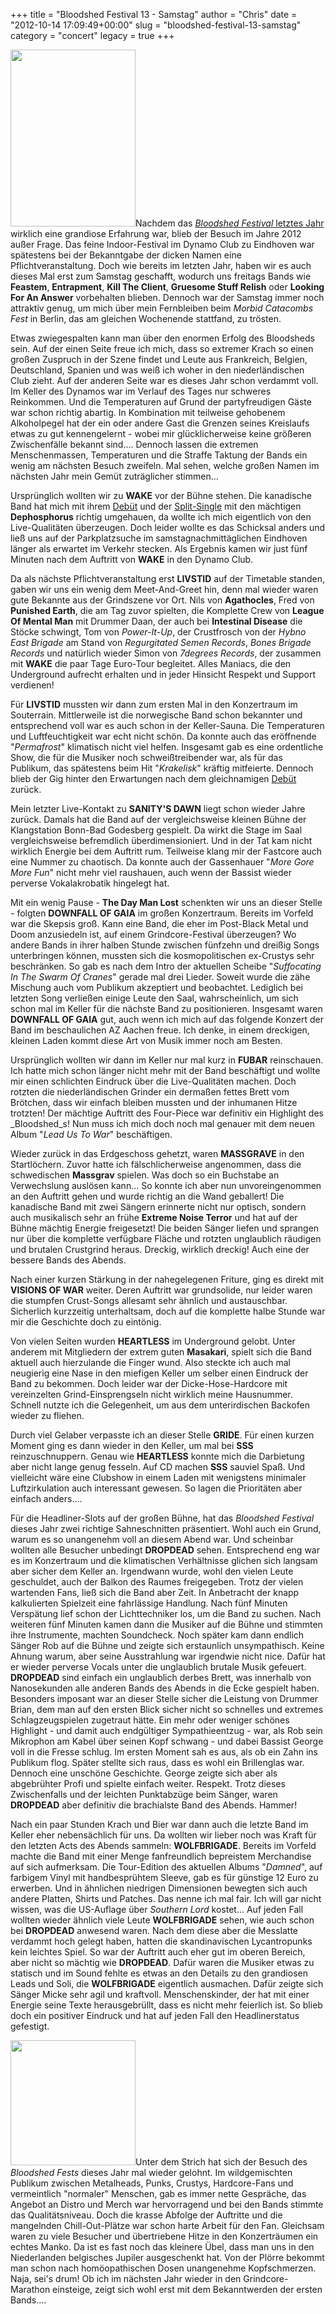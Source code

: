 +++
title = "Bloodshed Festival 13 - Samstag"
author = "Chris"
date = "2012-10-14 17:09:49+00:00"
slug = "bloodshed-festival-13-samstag"
category = "concert"
legacy = true
+++

<img src="images//2012/10/2012-Bloodshed.jpg" alt="" title="2012 - Bloodshed" width="200" height="283" class="alignright size-full wp-image-9152 coverImg" />Nachdem das <a href="http://necroslaughter.de/2011/10/bloodshed-fest-12/" title="Bloodshed Fest 12">_Bloodshed Festival_ letztes Jahr</a> wirklich eine grandiose Erfahrung war, blieb der Besuch im Jahre 2012 außer Frage. Das feine Indoor-Festival im Dynamo Club zu Eindhoven war spätestens bei der Bekanntgabe der dicken Namen eine Pflichtveranstaltung. Doch wie bereits im letzten Jahr, haben wir es auch dieses Mal erst zum Samstag geschafft, wodurch uns freitags Bands wie **Feastem**, **Entrapment**, **Kill The Client**, **Gruesome Stuff Relish** oder **Looking For An Answer** vorbehalten blieben. Dennoch war der Samstag immer noch attraktiv genug, um mich über mein Fernbleiben beim _Morbid Catacombs Fest_ in Berlin, das am gleichen Wochenende stattfand, zu trösten.

Etwas zwiegespalten kann man über den enormen Erfolg des Bloodsheds sein. Auf der einen Seite freue ich mich, dass so extremer Krach so einen großen Zuspruch in der Szene findet und Leute aus Frankreich, Belgien, Deutschland, Spanien und was weiß ich woher in den niederländischen Club zieht. Auf der anderen Seite war es dieses Jahr schon verdammt voll. Im Keller des Dynamos war im Verlauf des Tages nur schweres Reinkommen. Und die Temperaturen auf Grund der partyfreudigen Gäste war schon richtig abartig.  In Kombination mit teilweise gehobenem Alkoholpegel hat der ein oder andere Gast die Grenzen seines Kreislaufs etwas zu gut kennengelernt - wobei mir glücklicherweise keine größeren Zwischenfälle bekannt sind.... Dennoch lassen die extremen Menschenmassen, Temperaturen und die Straffe Taktung der Bands ein wenig am nächsten Besuch zweifeln. Mal sehen, welche großen Namen im nächsten Jahr mein Gemüt zuträglicher stimmen...

Ursprünglich wollten wir zu **WAKE** vor der Bühne stehen. Die kanadische Band hat mich mit ihrem <a href="http://necroslaughter.de/2012/04/wake-leeches/" title="Wake – Leeches">Debüt</a> und der <a href="http://necroslaughter.de/2012/05/dephosphorus-wake-split-7/" title="Dephosphorus / Wake – Split 7″">Split-Single</a> mit den mächtigen **Dephosphorus** richtig umgehauen, da wollte ich mich eigentlich von den Live-Qualitäten überzeugen. Doch leider wollte es das Schicksal anders und ließ uns auf der Parkplatzsuche im samstagnachmittäglichen Eindhoven länger als erwartet im Verkehr stecken. Als Ergebnis kamen wir just fünf Minuten nach dem Auftritt von **WAKE** in den Dynamo Club. 

Da als nächste Pflichtveranstaltung erst **LIVSTID** auf der Timetable standen, gaben wir uns ein wenig dem Meet-And-Greet hin, denn mal wieder waren gute Bekannte aus der Grindszene vor Ort. Nils von **Agathocles**, Fred von **Punished Earth**, die am Tag zuvor spielten, die Komplette Crew von **League Of Mental Man** mit Drummer Daan, der auch bei **Intestinal Disease** die Stöcke schwingt, Tom von _Power-It-Up_, der Crustfrosch von der _Hybno East Brigade_ am Stand von _Regurgitated Semen Records_, _Bones Brigade Records_ und natürlich wieder Simon von _7degrees Records_, der zusammen mit **WAKE** die paar Tage Euro-Tour begleitet. Alles Maniacs, die den Underground aufrecht erhalten und in jeder Hinsicht Respekt und Support verdienen!

Für **LIVSTID** mussten wir dann zum ersten Mal in den Konzertraum im Souterrain. Mittlerweile ist die norwegische Band schon bekannter und entsprechend voll war es auch schon in der Keller-Sauna. Die Temperaturen und Luftfeuchtigkeit war echt nicht schön. Da konnte auch das eröffnende "_Permafrost_" klimatisch nicht viel helfen. Insgesamt gab es eine ordentliche Show, die für die Musiker noch schweißtreibender war, als für das Publikum, das spätestens beim Hit "_Krakelisk_" kräftig mitfeierte. Dennoch blieb der Gig hinter den Erwartungen nach dem gleichnamigen <a href="http://necroslaughter.de/2011/11/livstid-livstid/" title="Livstid – Livstid">Debüt</a> zurück.

Mein letzter Live-Kontakt zu **SANITY'S DAWN** liegt schon wieder Jahre zurück. Damals hat die Band auf der vergleichsweise kleinen Bühne der Klangstation Bonn-Bad Godesberg gespielt. Da wirkt die Stage im Saal vergleichsweise befremdlich überdimensioniert. Und in der Tat kam nicht wirklich Energie bei dem Auftritt rum. Teilweise klang mir der Fastcore auch eine Nummer zu chaotisch. Da konnte auch der Gassenhauer "_More Gore More Fun_" nicht mehr viel raushauen, auch wenn der Bassist wieder perverse Vokalakrobatik hingelegt hat.

Mit ein wenig Pause - **The Day Man Lost** schenkten wir uns an dieser Stelle - folgten **DOWNFALL OF GAIA** im großen Konzertraum. Bereits im Vorfeld war die Skepsis groß. Kann eine Band, die eher im Post-Black Metal und Doom anzusiedeln ist, auf einem Grindcore-Festival überzeugen? Wo andere Bands in ihrer halben Stunde zwischen fünfzehn und dreißig Songs unterbringen können, mussten sich die kosmopolitischen ex-Crustys sehr beschränken. So gab es nach dem Intro der aktuellen Scheibe "_Suffocating In The Swarm Of Cranes_" gerade mal drei Lieder. Soweit wurde die zähe Mischung auch vom Publikum akzeptiert und beobachtet. Lediglich bei letzten Song verließen einige Leute den Saal, wahrscheinlich, um sich schon mal im Keller für die nächste Band zu positionieren. Insgesamt waren **DOWNFALL OF GAIA** gut, auch wenn ich mich auf das folgende Konzert der Band im beschaulichen AZ Aachen freue. Ich denke, in einem dreckigen, kleinen Laden kommt diese Art von Musik immer noch am Besten.

Ursprünglich wollten wir dann im Keller nur mal kurz in **FUBAR** reinschauen. Ich hatte mich schon länger nicht mehr mit der Band beschäftigt und wollte mir einen schlichten Eindruck über die Live-Qualitäten machen. Doch rotzten die niederländischen Grinder ein dermaßen fettes Brett vom Brötchen, dass wir einfach bleiben mussten und der inhumanen Hitze trotzten! Der mächtige Auftritt des Four-Piece war definitiv ein Highlight des _Bloodshed_s! Nun muss ich mich doch noch mal genauer mit dem neuen Album "_Lead Us To War_" beschäftigen.

Wieder zurück in das Erdgeschoss gehetzt, waren **MASSGRAVE** in den Startlöchern. Zuvor hatte ich fälschlicherweise angenommen, dass die schwedischen **Massgrav** spielen. Was doch so ein Buchstabe an Verwechslung auslösen kann... So konnte ich aber nun unvoreingenommen an den Auftritt gehen und wurde richtig an die Wand geballert! Die kanadische Band mit zwei Sängern erinnerte nicht nur optisch, sondern auch musikalisch sehr an frühe **Extreme Noise Terror** und hat auf der Bühne mächtig Energie freigesetzt! Die beiden Sänger liefen und sprangen nur über die komplette verfügbare Fläche und rotzten unglaublich räudigen und brutalen Crustgrind heraus. Dreckig, wirklich dreckig! Auch eine der bessere Bands des Abends.

Nach einer kurzen Stärkung in der nahegelegenen Friture, ging es direkt mit **VISIONS OF WAR** weiter. Deren Auftritt war grundsolide, nur leider waren die stumpfen Crust-Songs allesamt sehr ähnlich und austauschbar. Sicherlich kurzzeitig unterhaltsam, doch auf die komplette halbe Stunde war mir die Geschichte doch zu eintönig.

Von vielen Seiten wurden **HEARTLESS** im Underground gelobt. Unter anderem mit Mitgliedern der extrem guten **Masakari**, spielt sich die Band aktuell auch hierzulande die Finger wund. Also steckte ich auch mal neugierig eine Nase in den miefigen Keller um selber einen Eindruck der Band zu bekommen. Doch leider war der Dicke-Hose-Hardcore mit vereinzelten Grind-Einsprengseln nicht wirklich meine Hausnummer. Schnell nutzte ich die Gelegenheit, um aus dem unterirdischen Backofen wieder zu fliehen.

Durch viel Gelaber verpasste ich an dieser Stelle **GRIDE**. Für einen kurzen Moment ging es dann wieder in den Keller, um mal bei **SSS** reinzuschnuppern. Genau wie **HEARTLESS** konnte mich die Darbietung aber nicht lange genug fesseln. Auf CD machen **SSS** sauviel Spaß. Und vielleicht wäre eine Clubshow in einem Laden mit wenigstens minimaler Luftzirkulation auch interessant gewesen. So lagen die Prioritäten aber einfach anders....

Für die Headliner-Slots auf der großen Bühne, hat das _Bloodshed Festival_ dieses Jahr zwei richtige Sahneschnitten präsentiert. Wohl auch ein Grund, warum es so unangenehm voll an diesem Abend war. Und scheinbar wollten alle Besucher unbedingt **DROPDEAD** sehen. Entsprechend eng war es im Konzertraum und die klimatischen Verhältnisse glichen sich langsam aber sicher dem Keller an. Irgendwann wurde, wohl den vielen Leute geschuldet, auch der Balkon des Raumes freigegeben. Trotz der vielen wartenden Fans, ließ sich die Band aber Zeit. In Anbetracht der knapp kalkulierten Spielzeit eine fahrlässige Handlung. Nach fünf Minuten Verspätung lief schon der Lichttechniker los, um die Band zu suchen. Nach weiteren fünf Minuten kamen dann die Musiker auf die Bühne und stimmten ihre Instrumente, machten Soundcheck. Noch später kam dann endlich Sänger Rob auf die Bühne und zeigte sich erstaunlich unsympathisch. Keine Ahnung warum, aber seine Ausstrahlung war irgendwie nicht nice. Dafür hat er wieder perverse Vocals unter die unglaublich brutale Musik gefeuert. **DROPDEAD** sind einfach ein unglaublich derbes Brett, was innerhalb von Nanosekunden alle anderen Bands des Abends in die Ecke gespielt haben. Besonders imposant war an dieser Stelle sicher die Leistung von Drummer Brian, dem man auf den ersten Blick sicher nicht so schnelles und extremes Schlagzeugspielen zugetraut hätte.
Ein mehr oder weniger schönes Highlight - und damit auch endgültiger Sympathieentzug - war, als Rob sein Mikrophon am Kabel über seinen Kopf schwang - und dabei Bassist George voll in die Fresse schlug. Im ersten Moment sah es aus, als ob ein Zahn ins Publikum flog. Später stellte sich raus, dass es wohl ein Brillenglas war. Dennoch eine unschöne Geschichte. George zeigte sich aber als abgebrühter Profi und spielte einfach weiter. Respekt. Trotz dieses Zwischenfalls und der leichten Punktabzüge beim Sänger, waren **DROPDEAD** aber definitiv die brachialste Band des Abends. Hammer!

Nach ein paar Stunden Krach und Bier war dann auch die letzte Band im Keller eher nebensächlich für uns. Da wollten wir lieber noch was Kraft für den letzten Acts des Abends sammeln: **WOLFBRIGADE**. Bereits im Vorfeld machte die Band mit einer Menge fanfreundlich bepreistem Merchandise auf sich aufmerksam. Die Tour-Edition des aktuellen Albums "_Damned_", auf farbigem Vinyl mit handbesprühtem Sleeve, gab es für günstige 12 Euro zu erwerben. Und in ähnlichen niedrigen Dimensionen bewegten sich auch andere Platten, Shirts und Patches. Das nenne ich mal fair. Ich will gar nicht wissen, was die US-Auflage über _Southern Lord_ kostet...
Auf jeden Fall wollten wieder ähnlich viele Leute **WOLFBRIGADE** sehen, wie auch schon bei **DROPDEAD** anwesend waren. Nach dem diese aber die Messlatte verdammt hoch gelegt haben, hatten die skandinavischen Lycantropunks kein leichtes Spiel. So war der Auftritt auch eher gut im oberen Bereich, aber nicht so mächtig wie **DROPDEAD**. Dafür waren die Musiker etwas zu statisch und im Sound fehlte es etwas an den Details zu den grandiosen Leads und Soli, die **WOLFBRIGADE** eigentlich ausmachen. Dafür zeigte sich Sänger Micke sehr agil und kraftvoll. Menschenskinder, der hat mit einer Energie seine Texte herausgebrüllt, dass es nicht mehr feierlich ist. So blieb doch ein positiver Eindruck und hat auf jeden Fall den Headlinerstatus gefestigt.

<img src="images//2012/10/2012-Bloodshed-Running-Order-200x200.jpg" alt="" title="2012 - Bloodshed - Running Order" width="200" height="200" class="alignright size-medium wp-image-9148" />Unter dem Strich hat sich der Besuch des _Bloodshed Fests_ dieses Jahr mal wieder gelohnt. Im wildgemischten Publikum zwischen Metalheads, Punks, Crustys, Hardcore-Fans und vermeintlich "normaler" Menschen, gab es immer nette Gespräche, das Angebot an Distro und Merch war hervorragend und bei den Bands stimmte das Qualitätsniveau. Doch die krasse Abfolge der Auftritte und die mangelnden Chill-Out-Plätze war schon harte Arbeit für den Fan. Gleichsam waren zu viele Besucher und übertriebene Hitze in den Konzerträumen ein echtes Manko. Da ist es fast noch das kleinere Übel, dass man uns in den Niederlanden belgisches Jupiler ausgeschenkt hat. Von der Plörre bekommt man schon nach homöopathischen Dosen unangenehme Kopfschmerzen. Naja, sei's drum! Ob ich im nächsten Jahr wieder in den Grindcore-Marathon einsteige, zeigt sich wohl erst mit dem Bekanntwerden der ersten Bands....
